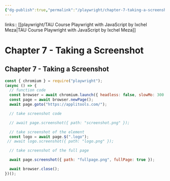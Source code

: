 ```yaml
---
{"dg-publish":true,"permalink":"/playwright/chapter-7-taking-a-screenshot/","tags":["playwright"]}
---
```


links:: [[playwright/TAU Course Playwright with JavaScript by Ixchel Meza\|TAU Course Playwright with JavaScript by Ixchel Meza]]

# Chapter 7 - Taking a Screenshot

## Chapter 7 - Taking a Screenshot

```javascript
const { chromium } = require("playwright");
(async () => {
  // function code
  const browser = await chromium.launch({ headless: false, slowMo: 300 });
  const page = await browser.newPage();
  await page.goto("https://applitools.com/");

  // take screenshot code

  // await page.screenshot({ path: "screenshot.png" });

  // take screenshot of the element
  const logo = await page.$(".logo");
 // await logo.screenshot({ path: "logo.png" });

  // take screenshot of the full page

  await page.screenshot({ path: "fullpage.png", fullPage: true });

  await browser.close();
})();
```